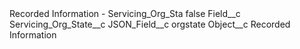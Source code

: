 <?xml version="1.0" encoding="UTF-8"?>
<CustomMetadata xmlns="http://soap.sforce.com/2006/04/metadata" xmlns:xsi="http://www.w3.org/2001/XMLSchema-instance" xmlns:xsd="http://www.w3.org/2001/XMLSchema">
    <label>Recorded Information - Servicing_Org_Sta</label>
    <protected>false</protected>
    <values>
        <field>Field__c</field>
        <value xsi:type="xsd:string">Servicing_Org_State__c</value>
    </values>
    <values>
        <field>JSON_Field__c</field>
        <value xsi:type="xsd:string">orgstate</value>
    </values>
    <values>
        <field>Object__c</field>
        <value xsi:type="xsd:string">Recorded Information</value>
    </values>
</CustomMetadata>

